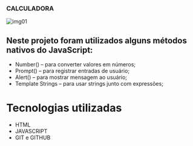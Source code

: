 ### CALCULADORA

![img01](https://user-images.githubusercontent.com/126177239/221975205-55b69901-568e-4f30-8a2d-1a01cda29470.png)


## Neste projeto foram utilizados alguns métodos nativos do JavaScript:

- Number() – para converter valores em números;
- Prompt() – para registrar entradas de usuário;
- Alert() – para mostrar mensagem ao usuário;
- Template Strings – para usar strings junto com expressões;


# Tecnologias utilizadas

- HTML
- JAVASCRIPT
- GIT e GITHUB
